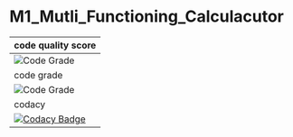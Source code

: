 # M1_Mutli_Functioning_Calculacutor
| code quality score |
| ----- |
| ![Code Grade](https://api.codiga.io/project/30065/score/svg) |
| code grade |
| ![Code Grade](https://api.codiga.io/project/29989/status/svg) |
| codacy |
| [![Codacy Badge](https://app.codacy.com/project/badge/Grade/8052a45d76dd4ce6a92223db5e6678d0)](https://www.codacy.com/gh/hussain266/M1_Mutli_Functioning_Calculator/dashboard?utm_source=github.com&amp;utm_medium=referral&amp;utm_content=hussain266/M1_Mutli_Functioning_Calculator&amp;utm_campaign=Badge_Grade) |

